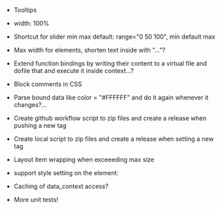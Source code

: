 - Tooltips
- width: 100%
- Shortcut for slider min max default: range="0 50 100", min default max
- Max width for elements, shorten text inside with "..."?
- Extend function bindings by writing their content to a virtual file and dofile that and execute it inside context...?
- Block comments in CSS

- Parse bound data like color = "#FFFFFF" and do it again whenever it changes?...
- Create github workflow script to zip files and create a release when pushing a new tag
- Create local script to zip files and create a release when setting a new tag
- Layout item wrapping when exceeeding max size
- support style setting on the element: <Element style="border: false">
- Caching of data_context access?
- More unit tests!
